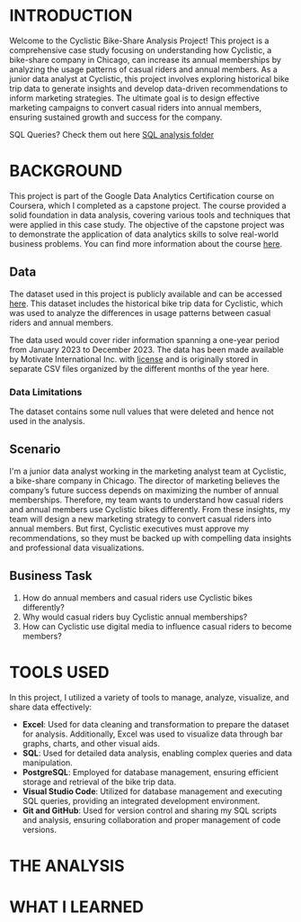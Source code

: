 # INTRODUCTION

Welcome to the Cyclistic Bike-Share Analysis Project! This project is a comprehensive case study focusing on understanding how Cyclistic, a bike-share company in Chicago, can increase its annual memberships by analyzing the usage patterns of casual riders and annual members. As a junior data analyst at Cyclistic, this project involves exploring historical bike trip data to generate insights and develop data-driven recommendations to inform marketing strategies. The ultimate goal is to design effective marketing campaigns to convert casual riders into annual members, ensuring sustained growth and success for the company.

SQL Queries? Check them out here [SQL analysis folder](/sql_analysis/)


# BACKGROUND

This project is part of the Google Data Analytics Certification course on Coursera, which I completed as a capstone project. The course provided a solid foundation in data analysis, covering various tools and techniques that were applied in this case study. The objective of the capstone project was to demonstrate the application of data analytics skills to solve real-world business problems. You can find more information about the course [here](https://www.coursera.org/professional-certificates/google-data-analytics).

## Data
The dataset used in this project is publicly available and can be accessed [here](https://divvy-tripdata.s3.amazonaws.com/index.html). This dataset includes the historical bike trip data for Cyclistic, which was used to analyze the differences in usage patterns between casual riders and annual members.

The data used would cover rider information spanning a one-year period from January 2023 to December 2023. The data has been made available by Motivate International Inc. with [license](https://divvybikes.com/data-license-agreement) and is originally stored in separate CSV files organized by the different months of the year here.

### Data Limitations

The dataset contains some null values that were deleted and hence not used in the analysis.

## Scenario
I'm a junior data analyst working in the marketing analyst team at Cyclistic, a bike-share company in Chicago. The director of marketing believes the company’s future success depends on maximizing the number of annual memberships. Therefore, my team wants to understand how casual riders and annual members use Cyclistic bikes differently. From these insights, my team will design a new marketing strategy to convert casual riders into annual members. But first, Cyclistic executives must approve my recommendations, so they must be backed up with compelling data insights and professional data visualizations.

## Business Task
1) How do annual members and casual riders use Cyclistic bikes differently?
2) Why would casual riders buy Cyclistic annual memberships?
3) How can Cyclistic use digital media to influence casual riders to become members?


# TOOLS USED

In this project, I utilized a variety of tools to manage, analyze, visualize, and share data effectively:

- **Excel**: Used for data cleaning and transformation to prepare the dataset for analysis. Additionally, Excel was used to visualize data through bar graphs, charts, and other visual aids.
- **SQL**: Used for detailed data analysis, enabling complex queries and data manipulation.
- **PostgreSQL**: Employed for database management, ensuring efficient storage and retrieval of the bike trip data.
- **Visual Studio Code**: Utilized for database management and executing SQL queries, providing an integrated development environment.
- **Git and GitHub**: Used for version control and sharing my SQL scripts and analysis, ensuring collaboration and proper management of code versions.

# THE ANALYSIS


# WHAT I LEARNED


